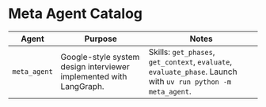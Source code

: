 # Meta Agent Catalog

| Agent | Purpose | Notes |
| ----- | ------- | ----- |
| `meta_agent` | Google-style system design interviewer implemented with LangGraph. | Skills: `get_phases`, `get_context`, `evaluate`, `evaluate_phase`. Launch with `uv run python -m meta_agent`. |
